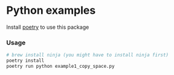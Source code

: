 # Python examples

Install [poetry](https://python-poetry.org/docs/#installation) to use this package

### Usage

```sh
# brew install ninja (you might have to install ninja first)
poetry install
poetry run python example1_copy_space.py
```
